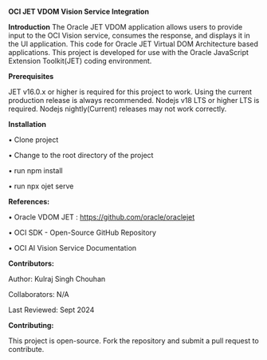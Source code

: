 **OCI JET VDOM Vision Service Integration**

**Introduction**
The Oracle JET VDOM application allows users to provide input to the OCI Vision service, consumes the response, and displays it in the UI application.
This code for Oracle JET Virtual DOM Architecture based applications.
This project is developed for use with the Oracle JavaScript Extension Toolkit(JET) coding environment.

**Prerequisites**

JET v16.0.x or higher is required for this project to work. Using the current production release is always recommended.
Nodejs v18 LTS or higher LTS is required. Nodejs nightly(Current) releases may not work correctly.

**Installation**


•	Clone project

•	Change to the root directory of the project

•	run npm install

•	run npx ojet serve


**References:**

•	Oracle VDOM JET : https://github.com/oracle/oraclejet

•	OCI SDK - Open-Source GitHub Repository

•	OCI AI Vision Service Documentation


**Contributors:**

Author: Kulraj Singh Chouhan

Collaborators: N/A

Last Reviewed: Sept 2024

**Contributing:**

This project is open-source. Fork the repository and submit a pull request to contribute.

